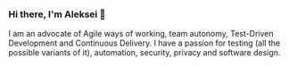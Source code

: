 ### Hi there, I'm Aleksei 👋

I am an advocate of Agile ways of working, team autonomy, Test-Driven Development and Continuous Delivery. I have a passion for testing (all the possible variants of it), automation, security, privacy and software design.

<!--
**bekh6ex/bekh6ex** is a ✨ _special_ ✨ repository because its `README.md` (this file) appears on your GitHub profile.

Here are some ideas to get you started:

- 🔭 I’m currently working on ...
- 🌱 I’m currently learning ...
- 👯 I’m looking to collaborate on ...
- 🤔 I’m looking for help with ...
- 💬 Ask me about ...
- 📫 How to reach me: ...
- 😄 Pronouns: ...
- ⚡ Fun fact: ...
-->
